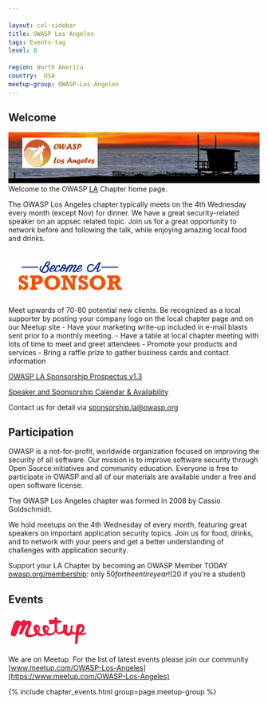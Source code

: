 ```yaml
---

layout: col-sidebar
title: OWASP Los Angeles
tags: Events-tag
level: 0

region: North America
country:  USA
meetup-group: OWASP-Los-Angeles
---
```

## Welcome
![OWASP LA](assets/images/SunsetOWASPLA2020banner1000x200.jpg)
Welcome to the OWASP
[LA](https://en.wikipedia.org/wiki/Los_Angeles) Chapter home page.

The OWASP Los Angeles chapter typically meets on the 4th Wednesday every month (except Nov) for dinner. We have a great security-related speaker on an appsec related topic. Join us for a great opportunity to network before and following the talk, while enjoying amazing local food and drinks.

## ![meetup](assets/images/BecomeASponsor-241x75.png)

Meet upwards of 70-80 potential new clients. Be recognized as a local supporter by posting your company logo on the local chapter page and on our Meetup site - Have your marketing write-up included in e-mail blasts sent prior to a monthly meeting. - Have a table at local chapter meeting with lots of time to meet and greet attendees - Promote your products and services - Bring a raffle prize to gather business cards and contact information

[OWASP LA Sponsorship Prospectus v1.3](assets/OWASP-LA-Sponsorship-Prospectus-v1.3-2025.pdf)

[Speaker and Sponsorship Calendar & Availability](https://docs.google.com/spreadsheets/d/e/2PACX-1vS8IYQkXRLIihDegB7-WHpU4F5mDWqDH8jCWcOEg7Sugb1J9uiXBS0o0Ny4j8_KDwbx6nBaCsNGZbak/pub?gid=1956382240&single=true&output=pdf)

Contact us for detail via [sponsorship.la@owasp.org](mailto:sponsorship.la@owasp.org)
## Participation

OWASP is a not-for-profit, worldwide organization focused on improving the security of all software. Our mission is to improve software security through Open Source initiatives and community education. Everyone is free to participate in OWASP and all of our materials are available under a free and open software license.

The OWASP Los Angeles chapter was formed in 2008 by Cassio Goldschmidt.

We hold meetups on the 4th Wednesday of every month, featuring great speakers on important application security topics. Join us for food, drinks, and to network with your peers and get a better understanding of challenges with application security.

Support your LA Chapter by becoming an OWASP Member TODAY [owasp.org/membership](https://owasp.org/membership): only $50 for the entire year! ($20 if you're a student)


## Events
![meetup](assets/images/meetup-logo-160x65.png)

We are on Meetup. For the list of latest events please join our community [www.meetup.com/OWASP-Los-Angeles](https://www.meetup.com/OWASP-Los-Angeles)

{% include chapter_events.html group=page.meetup-group %}






